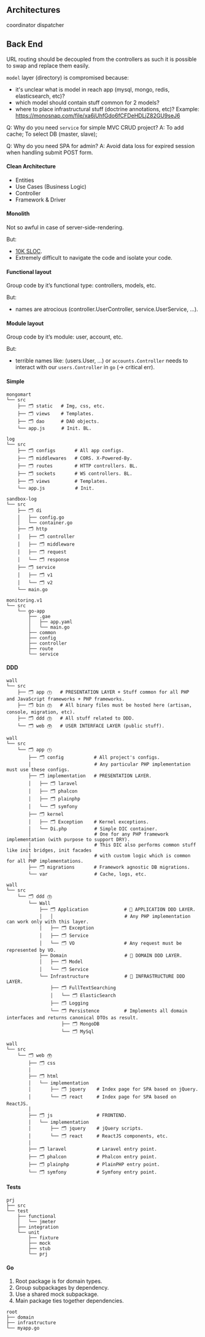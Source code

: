 Architectures
-

coordinator
dispatcher

## Back End

URL routing should be decoupled from the controllers
as such it is possible to swap and replace them easily.

`model` layer (directory) is compromised because:
* it's unclear what is model in reach app (mysql, mongo, redis, elasticsearch, etc)?
* which model should contain stuff common for 2 models?
* where to place infrastructural stuff (doctrine annotations, etc)?
Example: https://monosnap.com/file/xa6jUhfGdo6fCFDeHDLjZ82GU9seJ6

Q: Why do you need `service` for simple MVC CRUD project?
A: To add cache; To select DB (master, slave);

Q: Why do you need SPA for admin?
A: Avoid data loss for expired session when handling submit POST form.

#### Clean Architecture

* Entities
* Use Cases (Business Logic)
* Controller
* Framework & Driver

#### Monolith

Not so awful in case of server-side-rendering.

But:
* [10K SLOC](https://en.wikipedia.org/wiki/Source_lines_of_code).
* Extremely difficult to navigate the code and isolate your code.

#### Functional layout

Group code by it’s functional type: controllers, models, etc.

But:
* names are atrocious (controller.UserController, service.UserService, ...).

#### Module layout

Group code by it’s module: user, account, etc.

But:
* terrible names like: (users.User, ...)
  or `accounts.Controller` needs to interact with our `users.Controller` in `go` (-> critical err).

#### Simple

````
mongomart
└── src
    ├── 🗂 static   # Img, css, etc.
    ├── 🗂 views    # Templates.
    ├── 🗂 dao      # DAO objects.
    └── app.js      # Init. BL.
````

````
log
└── src
    ├── 🗂 configs       # All app configs.
    ├── 🗂 middlewares   # CORS. X-Powered-By.
    ├── 🗂 routes        # HTTP controllers. BL.
    ├── 🗂 sockets       # WS controllers. BL.
    ├── 🗂 views         # Templates.
    └── app.js           # Init.
````

````
sandbox-log
└── src
    ├── 🗂 di
    │   ├── config.go
    │   └── container.go
    ├── 🗂 http
    │   ├── 🗂 controller
    │   ├── 🗂 middleware
    │   ├── 🗂 request
    │   └── 🗂 response
    ├── 🗂 service
    │   ├── 🗂 v1
    │   └── 🗂 v2
    └── main.go
````

````
monitoring.v1
└── src
    └── go-app
        ├── .gae
        │   ├── app.yaml
        │   └── main.go
        ├── common
        ├── config
        ├── controller
        ├── route
        └── service
````

#### DDD

````
wall
└── src
    ├── 🗂 app ⓵   # PRESENTATION LAYER + Stuff common for all PHP and JavaScript frameworks + PHP frameworks.
    ├── 🗂 bin ⓶   # All binary files must be hosted here (artisan, console, migration, etc).
    ├── 🗂 ddd ⓷   # All stuff related to DDD.
    └── 🗂 web ⓸   # USER INTERFACE LAYER (public stuff).
````

````
wall
└── src
    └── 🗂 app ⓵
        ├── 🗂 config           # All project's configs.
        │                       # Any particular PHP implementation must use these configs.
        ├── 🗂 implementation   # PRESENTATION LAYER.
        │   ├── 🗂 laravel
        │   ├── 🗂 phalcon
        │   ├── 🗂 plainphp
        │   └── 🗂 symfony
        ├── 🗂 kernel
        │   ├── 🗂 Exception    # Kernel exceptions.
        │   └── Di.php          # Simple DIC container.
        │                       # One for any PHP framework implementation (with purpose to support DRY).
        │                       # This DIC also performs common stuff like init bridges, init facades
        │                       # with custom logic which is common for all PHP implementations.
        ├── 🗂 migrations       # Framework agnostic DB migrations.
        └── var                 # Cache, logs, etc.
````

````
wall
└── src
    └── 🗂 ddd ⓷
        └── Wall
            ├── 🗂 Application             # 🔰 APPLICATION DDD LAYER.
            │   │                          # Any PHP implementation can work only with this layer.
            │   ├── 🗂 Exception
            │   ├── 🗂 Service
            │   └── 🗂 VO                  # Any request must be represented by VO.
            ├── Domain                     # 🔰 DOMAIN DDD LAYER.
            │   ├── 🗂 Model
            │   └── 🗂 Service
            └── Infrastructure             # 🔰 INFRASTRUCTURE DDD LAYER.
                ├── 🗂 FullTextSearching
                │   └── 🗂 ElasticSearch
                ├── 🗂 Logging
                └── 🗂 Persistence         # Implements all domain interfaces and returns canonical DTOs as result.
                    ├── 🗂 MongoDB
                    └── 🗂 MySql
````

````
wall
└── src
    └── 🗂 web ⓸
        ├── 🗂 css
        │
        ├── 🗂 html
        │   └── implementation
        │       ├── 🗂 jquery    # Index page for SPA based on jQuery.
        │       └── 🗂 react     # Index page for SPA based on ReactJS.
        │
        ├── 🗂 js                # FRONTEND.
        │   └── implementation
        │       ├── 🗂 jquery    # jQuery scripts.
        │       └── 🗂 react     # ReactJS components, etc.
        │
        ├── 🗂 laravel           # Laravel entry point.
        ├── 🗂 phalcon           # Phalcon entry point.
        ├── 🗂 plainphp          # PlainPHP entry point.
        └── 🗂 symfony           # Symfony entry point.
````

#### Tests

````
prj
├── src
└── test
    ├── functional
    │   └── jmeter
    ├── integration
    └── unit
        ├── fixture
        ├── mock
        ├── stub
        └── prj
````

#### Go

1. Root package is for domain types.
2. Group subpackages by dependency.
3. Use a shared mock subpackage.
4. Main package ties together dependencies.

````
root
├── domain
├── infrastructure
└── myapp.go
````
